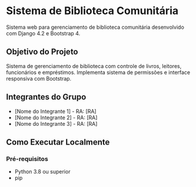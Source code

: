 # Sistema de Biblioteca Comunitária

Sistema web para gerenciamento de biblioteca comunitária desenvolvido com Django 4.2 e Bootstrap 4.

## Objetivo do Projeto

Sistema de gerenciamento de biblioteca com controle de livros, leitores, funcionários e empréstimos. Implementa sistema de permissões e interface responsiva com Bootstrap.

## Integrantes do Grupo

- [Nome do Integrante 1] - RA: [RA]
- [Nome do Integrante 2] - RA: [RA]
- [Nome do Integrante 3] - RA: [RA]

## Como Executar Localmente

### Pré-requisitos
- Python 3.8 ou superior
- pip